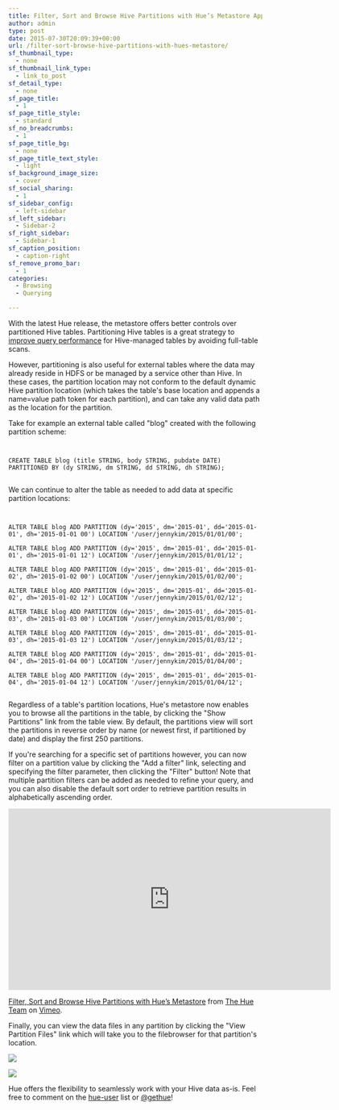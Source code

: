 ```yaml
---
title: Filter, Sort and Browse Hive Partitions with Hue’s Metastore App
author: admin
type: post
date: 2015-07-30T20:09:39+00:00
url: /filter-sort-browse-hive-partitions-with-hues-metastore/
sf_thumbnail_type:
  - none
sf_thumbnail_link_type:
  - link_to_post
sf_detail_type:
  - none
sf_page_title:
  - 1
sf_page_title_style:
  - standard
sf_no_breadcrumbs:
  - 1
sf_page_title_bg:
  - none
sf_page_title_text_style:
  - light
sf_background_image_size:
  - cover
sf_social_sharing:
  - 1
sf_sidebar_config:
  - left-sidebar
sf_left_sidebar:
  - Sidebar-2
sf_right_sidebar:
  - Sidebar-1
sf_caption_position:
  - caption-right
sf_remove_promo_bar:
  - 1
categories:
  - Browsing
  - Querying

---
```

With the latest Hue release, the metastore offers better controls over partitioned Hive tables. Partitioning Hive tables is a great strategy to [improve query performance][1] for Hive-managed tables by avoiding full-table scans.

However, partitioning is also useful for external tables where the data may already reside in HDFS or be managed by a service other than Hive. In these cases, the partition location may not conform to the default dynamic Hive partition location (which takes the table's base location and appends a name=value path token for each partition), and can take any valid data path as the location for the partition.

Take for example an external table called "blog" created with the following partition scheme:

<pre><code class="sql">

CREATE TABLE blog (title STRING, body STRING, pubdate DATE) PARTITIONED BY (dy STRING, dm STRING, dd STRING, dh STRING);

</code></pre>

We can continue to alter the table as needed to add data at specific partition locations:

<pre><code class="sql">

ALTER TABLE blog ADD PARTITION (dy='2015', dm='2015-01', dd='2015-01-01', dh='2015-01-01 00') LOCATION '/user/jennykim/2015/01/01/00';

ALTER TABLE blog ADD PARTITION (dy='2015', dm='2015-01', dd='2015-01-01', dh='2015-01-01 12') LOCATION '/user/jennykim/2015/01/01/12';

ALTER TABLE blog ADD PARTITION (dy='2015', dm='2015-01', dd='2015-01-02', dh='2015-01-02 00') LOCATION '/user/jennykim/2015/01/02/00';

ALTER TABLE blog ADD PARTITION (dy='2015', dm='2015-01', dd='2015-01-02', dh='2015-01-02 12') LOCATION '/user/jennykim/2015/01/02/12';

ALTER TABLE blog ADD PARTITION (dy='2015', dm='2015-01', dd='2015-01-03', dh='2015-01-03 00') LOCATION '/user/jennykim/2015/01/03/00';

ALTER TABLE blog ADD PARTITION (dy='2015', dm='2015-01', dd='2015-01-03', dh='2015-01-03 12') LOCATION '/user/jennykim/2015/01/03/12';

ALTER TABLE blog ADD PARTITION (dy='2015', dm='2015-01', dd='2015-01-04', dh='2015-01-04 00') LOCATION '/user/jennykim/2015/01/04/00';

ALTER TABLE blog ADD PARTITION (dy='2015', dm='2015-01', dd='2015-01-04', dh='2015-01-04 12') LOCATION '/user/jennykim/2015/01/04/12';

</code></pre>

Regardless of a table's partition locations, Hue's metastore now enables you to browse all the partitions in the table, by clicking the "Show Partitions" link from the table view. By default, the partitions view will sort the partitions in reverse order by name (or newest first, if partitioned by date) and display the first 250 partitions.

If you're searching for a specific set of partitions however, you can now filter on a partition value by clicking the "Add a filter" link, selecting and specifying the filter parameter, then clicking the "Filter" button! Note that multiple partition filters can be added as needed to refine your query, and you can also disable the default sort order to retrieve partition results in alphabetically ascending order.

<iframe src="https://player.vimeo.com/video/134955921?dnt=1&app_id=122963" width="640" height="360" frameborder="0" title="Filter, Sort and Browse Hive Partitions with Hue&rsquo;s Metastore" allow="autoplay; fullscreen" allowfullscreen></iframe>

[Filter, Sort and Browse Hive Partitions with Hue’s Metastore][2] from [The Hue Team][3] on [Vimeo][4].

Finally, you can view the data files in any partition by clicking the "View Partition Files" link which will take you to the filebrowser for that partition's location.

[<img src="https://cdn.gethue.com/uploads/2015/07/Screenshot-2015-07-29-15.44.21-1024x224.png" />][5]

[<img src="https://cdn.gethue.com/uploads/2015/07/Screenshot-2015-07-29-15.43.48-1024x564.png" />][6]

Hue offers the flexibility to seamlessly work with your Hive data as-is. Feel free to comment on the [hue-user][7] list or [@gethue][8]!

 [1]: http://blog.cloudera.com/blog/2014/08/improving-query-performance-using-partitioning-in-apache-hive/
 [2]: https://vimeo.com/134955921
 [3]: https://vimeo.com/gethue
 [4]: https://vimeo.com
 [5]: https://cdn.gethue.com/uploads/2015/07/Screenshot-2015-07-29-15.44.21.png
 [6]: https://cdn.gethue.com/uploads/2015/07/Screenshot-2015-07-29-15.43.48.png
 [7]: http://groups.google.com/a/cloudera.org/group/hue-user
 [8]: https://twitter.com/gethue
